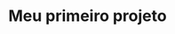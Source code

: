 <h1>Meu primeiro projeto</h1>
<br>
<img src"https://github.com/DIEGOALEME/1-projeto/blob/main/mario.webp">

